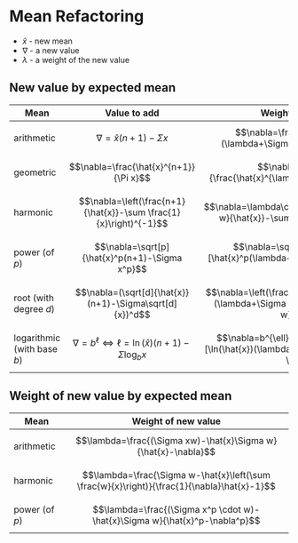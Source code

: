 # Mean Refactoring

- $\hat{x}$ - new mean
- $\nabla$ - a new value
- $\lambda$ - a weight of the new value

## New value by expected mean

| Mean | Value to add | Weighted value to add |
|--|--|--|
| arithmetic | $$\nabla=\hat{x}(n+1)-\Sigma x$$ | $$\nabla=\frac{1}{\lambda}[\hat{x}(\lambda+\Sigma w)-\Sigma x \cdot w]$$ |
| geometric | $$\nabla=\frac{\hat{x}^{n+1}}{\Pi x}$$ | $$\nabla=\sqrt[\lambda]{\frac{\hat{x}^{\lambda+\Sigma w}}{\Pi x^w}}$$ |
| harmonic | $$\nabla=\left(\frac{n+1}{\hat{x}}-\sum \frac{1}{x}\right)^{-1}$$ | $$\nabla=\lambda\cdot\left(\frac{\lambda+\Sigma w}{\hat{x}}-\sum \frac{w}{x}\right)^{-1}$$ |
| power (of $p$) | $$\nabla=\sqrt[p]{\hat{x}^p(n+1)-\Sigma x^p}$$ | $$\nabla=\sqrt[p]{\frac{1}{\lambda}[\hat{x}^p(\lambda+\Sigma w)-\Sigma x^p \cdot w]}$$ |
| root (with degree $d$) | $$\nabla=(\sqrt[d]{\hat{x}}(n+1)-\Sigma\sqrt[d]{x})^d$$ | $$\nabla=\left(\frac{1}{\lambda}[\sqrt[d]{\hat{x}}(\lambda+\Sigma w)-\Sigma \sqrt[d]{x} \cdot w]\right)^d$$ |
| logarithmic (with base $b$) | $$\nabla=b^{\ell} \iff \ell = \ln(\hat{x})(n+1)-\Sigma \log_b x$$ | $$\nabla=b^{\ell} \iff \ell = \frac{1}{\lambda}[\ln(\hat{x})(\lambda+\Sigma w)-\Sigma \log_b(x) \cdot w]$$ |

## Weight of new value by expected mean

| Mean | Weight of new value |
|--|--|
| arithmetic | $$\lambda=\frac{(\Sigma xw)-\hat{x}\Sigma w}{\hat{x}-\nabla}$$ |
| harmonic | $$\lambda=\frac{\Sigma w-\hat{x}\left(\sum \frac{w}{x}\right)}{\frac{1}{\nabla}\hat{x}-1}$$ |
| power (of $p$) | $$\lambda=\frac{(\Sigma x^p \cdot w)-\hat{x}\Sigma w}{\hat{x}^p-\nabla^p}$$ |
